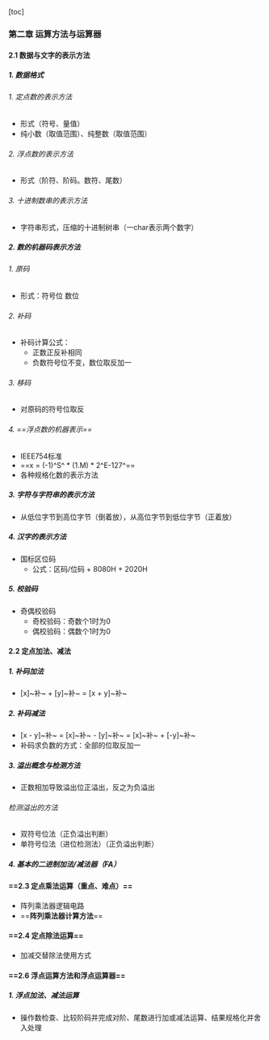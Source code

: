 [toc]

### 第二章 运算方法与运算器

#### 2.1 数据与文字的表示方法

##### 1. 数据格式

###### 1. 定点数的表示方法

* 形式（符号、量值）
* 纯小数（取值范围）、纯整数（取值范围）

###### 2. 浮点数的表示方法

* 形式（阶符、阶码。数符、尾数）

###### 3. 十进制数串的表示方法

* 字符串形式，压缩的十进制树串（一char表示两个数字）

##### 2. 数的机器码表示方法

###### 1. 原码

* 形式：符号位 数位

###### 2. 补码

* 补码计算公式：
  * 正数正反补相同
  * 负数符号位不变，数位取反加一

######  3. 移码

* 对原码的符号位取反

###### 4. ==浮点数的机器表示==

* IEEE754标准
* ==x = (-1)^S^ * (1.M) * 2^E-127^==
* 各种规格化数的表示方法

##### 3. 字符与字符串的表示方法

* 从低位字节到高位字节（倒着放），从高位字节到低位字节（正着放）

##### 4. 汉字的表示方法

* 国标区位码
  * 公式：区码/位码 + 8080H + 2020H

##### 5. 校验码

* 奇偶校验码
  * 奇校验码：奇数个1时为0
  * 偶校验码：偶数个1时为0

#### 2.2 定点加法、减法

##### 1. 补码加法

* [x]~补~ + [y]~补~ = [x + y]~补~

##### 2. 补码减法

* [x - y]~补~ = [x]~补~ - [y]~补~ = [x]~补~ + [-y]~补~
* 补码求负数的方式：全部的位取反加一

##### 3. 溢出概念与检测方法

* 正数相加导致溢出位正溢出，反之为负溢出

###### 检测溢出的方法

* 双符号位法（正负溢出判断）
* 单符号位法（进位检测法）（正负溢出判断）

##### 4. 基本的二进制加法/减法器（FA）

#### ==2.3 定点乘法运算（重点、难点）==

* 阵列乘法器逻辑电路
* ==**阵列乘法器计算方法**==

#### ==2.4 定点除法运算==

* 加减交替除法使用方式

#### ==2.6 浮点运算方法和浮点运算器==

##### 1. 浮点加法、减法运算

* 操作数检查、比较阶码并完成对阶、尾数进行加或减法运算、结果规格化并舍入处理

